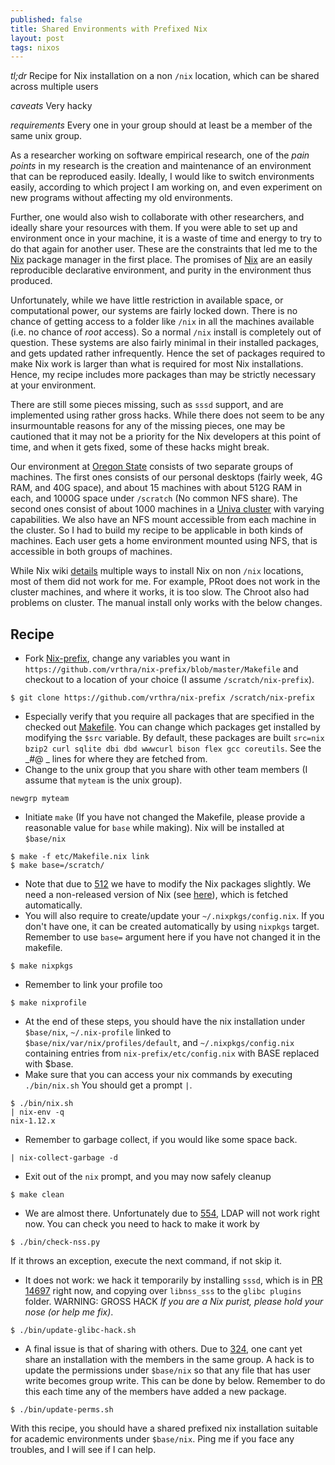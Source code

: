 ```yaml
---
published: false
title: Shared Environments with Prefixed Nix
layout: post
tags: nixos
---
```

*tl;dr* Recipe for Nix installation on a non `/nix` location, which can be shared across multiple users

*caveats* Very hacky

*requirements* Every one in your group should at least be a member of the same unix group.

As a researcher working on software empirical research, one of the *pain points* in my research is the creation and maintenance of an environment that can be reproduced easily. Ideally, I would like to switch environments easily, according to which project I am working on, and even experiment on new programs without affecting my old environments.

Further, one would also wish to collaborate with other researchers, and ideally share your resources with them. If you were able to set up and environment once in your machine, it is a waste of time and energy to try to do that again for another user. These are the constraints that led me to the [Nix](https://nixos.org/nix/) package manager in the first place. The promises of [Nix](https://nixos.org/nix/) are an easily reproducible declarative environment, and purity in the environment thus produced.

Unfortunately, while we have little restriction in available space, or computational power, our systems are fairly locked down. There is no chance of getting access to a folder like `/nix` in all the machines available (i.e. no chance of _root_ access). So a normal `/nix` install is completely out of question. These systems are also fairly minimal in their installed packages, and gets updated rather infrequently. Hence the set of packages required to make Nix work is larger than what is required for most Nix installations. Hence, my recipe includes more packages than may be strictly necessary at your environment.

There are still some pieces missing, such as `sssd` support, and are implemented using rather gross hacks. While there does not seem to be any insurmountable reasons for any of the missing pieces, one may be cautioned that it may not be a priority for the Nix developers at this point of time, and when it gets fixed, some of these hacks might break.

Our environment at [Oregon State](http://engineering.oregonstate.edu/computing/cluster/using.html) consists of two separate groups of machines. The first ones consists of our personal desktops (fairly week, 4G RAM, and 40G space), and about 15 machines with about 512G RAM in each, and 1000G space under `/scratch` (No common NFS share). The second ones consist of about 1000 machines in a [Univa cluster](http://engineering.oregonstate.edu/computing/cluster/using.html) with varying capabilities. We also have an NFS mount accessible from each machine in the cluster. So I had to build my recipe to be applicable in both kinds of machines. Each user gets a home environment mounted using NFS, that is accessible in both groups of machines.

While Nix wiki [details](https://nixos.org/wiki/How_to_install_nix_in_home_%28on_another_distribution%29) multiple ways to install Nix on non `/nix` locations, most of them did not work for me. For example, PRoot does not work in the cluster machines, and where it works, it is too slow. The Chroot also had problems on cluster. The manual install only works with the below changes.

## Recipe

* Fork [Nix-prefix](https://github.com/vrthra/nix-prefix), change any variables you want in `https://github.com/vrthra/nix-prefix/blob/master/Makefile` and checkout to a location of your choice (I assume `/scratch/nix-prefix`).
```
$ git clone https://github.com/vrthra/nix-prefix /scratch/nix-prefix
```
* Especially verify that you require all packages that are specified in the checked out [Makefile](https://github.com/vrthra/nix-prefix/blob/master/Makefile). You can change which packages get installed by modifying the `$src` variable. By default, these packages are built
`src=nix bzip2 curl sqlite dbi dbd wwwcurl bison flex gcc coreutils`. See the _#@ _ lines for where they are fetched from.
* Change to the unix group that you share with other team members (I assume that `myteam` is the unix group).
```
newgrp myteam
```
* Initiate `make` (If you have not changed the Makefile, please provide a reasonable value for `base` while making). Nix will be installed at `$base/nix`
```
$ make -f etc/Makefile.nix link
$ make base=/scratch/
```
* Note that due to [512](https://github.com/NixOS/nix/issues/512) we have to modify the Nix packages slightly. We need a non-released version of Nix (see [here](https://github.com/vrthra/nix-prefix/blob/master/etc/non-nix.patch)), which is fetched automatically.
* You will also require to create/update your `~/.nixpkgs/config.nix`. If you don't have one, it can be created automatically by using `nixpkgs` target. Remember to use `base=` argument here if you have not changed it in the makefile.
```
$ make nixpkgs
```
* Remember to link your profile too
```
$ make nixprofile
```
* At the end of these steps, you should have the nix installation under `$base/nix`, `~/.nix-profile` linked to `$base/nix/var/nix/profiles/default`, and `~/.nixpkgs/config.nix` containing entries from `nix-prefix/etc/config.nix` with BASE replaced with $base.
* Make sure that you can access your nix commands by executing `./bin/nix.sh` You should get a prompt `|`.
```
$ ./bin/nix.sh 
| nix-env -q
nix-1.12.x
```
* Remember to garbage collect, if you would like some space back.
```
| nix-collect-garbage -d
```
* Exit out of the `nix` prompt, and you may now safely cleanup
```
$ make clean
```
* We are almost there. Unfortunately due to [554](https://github.com/NixOS/nix/issues/554), LDAP will not work right now. You can check you need to hack to make it work by
```
$ ./bin/check-nss.py
```
If it throws an exception, execute the next command, if not skip it.
* It does not work: we hack it temporarily by installing `sssd`, which is in [PR 14697](https://github.com/NixOS/nixpkgs/pull/14697) right now, and copying over `libnss_sss` to the `glibc plugins` folder. WARNING: GROSS HACK  _If you are a Nix purist, please hold your nose (or help me fix)_.
```
$ ./bin/update-glibc-hack.sh
```
* A final issue is that of sharing with others. Due to [324](https://github.com/NixOS/nix/issues/324), one cant yet share an installation with the members in the same group. A hack is to update the permissions under `$base/nix` so that any file that has user write becomes group write. This can be done by below. Remember to do this each time any of the members have added a new package.
```
$ ./bin/update-perms.sh
```

With this recipe, you should have a shared prefixed nix installation suitable for academic environments under `$base/nix`. Ping me if you face any troubles, and I will see if I can help.
